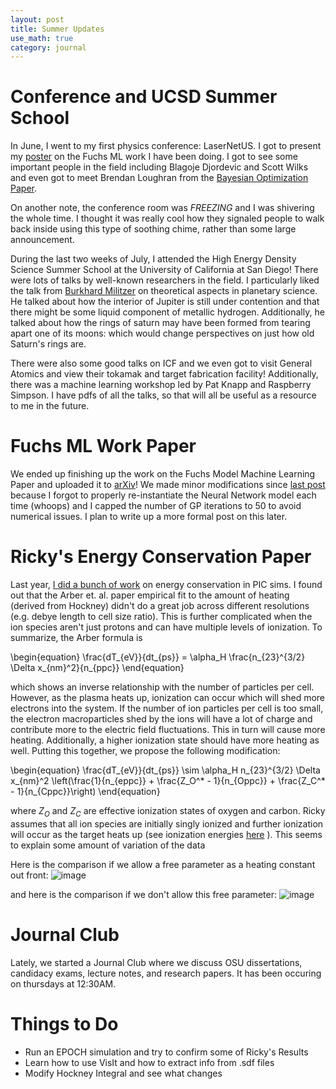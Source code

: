 ```yaml
---
layout: post
title: Summer Updates
use_math: true
category: journal
---
```

# Conference and UCSD Summer School
In June, I went to my first physics conference: LaserNetUS. I got to present my [poster](https://ronak-n-desai.github.io/images/LaserNet23_Poster.pdf) on the Fuchs ML work I have been doing. I got to see some important people in the field including Blagoje Djordevic and Scott Wilks and even got to meet Brendan Loughran from the [Bayesian Optimization Paper](https://www.cambridge.org/core/journals/high-power-laser-science-and-engineering/article/automated-control-and-optimization-of-laserdriven-ion-acceleration/067E7D12CC7461E51E51B426BC7BDC40). 

On another note, the conference room was *FREEZING* and I was shivering the whole time. I thought it was really cool how they signaled people to walk back inside using this type of soothing chime, rather than some large announcement.

During the last two weeks of July, I attended the High Energy Density Science Summer School at the University of California at San Diego! There were lots of talks by well-known researchers in the field. I particularly liked the talk from [Burkhard Militzer](http://militzer.berkeley.edu/) on theoretical aspects in planetary science. He talked about how the interior of Jupiter is still under contention and that there might be some liquid component of metallic hydrogen. Additionally, he talked about how the rings of saturn may have been formed from tearing apart one of its moons: which would change perspectives on just how old Saturn's rings are.

There were also some good talks on ICF and we even got to visit General Atomics and view their tokamak and target fabrication facility! Additionally, there was a machine learning workshop led by Pat Knapp and Raspberry Simpson. I have pdfs of all the talks, so that will all be useful as a resource to me in the future.

# Fuchs ML Work Paper
We ended up finishing up the work on the Fuchs Model Machine Learning Paper and uploaded it to [arXiv](https://arxiv.org/abs/2307.16036)! We made minor modifications since [last post](https://ronak-n-desai.github.io/23sum2/) because I forgot to properly re-instantiate the Neural Network model each time (whoops) and I capped the number of GP iterations to 50 to avoid numerical issues. I plan to write up a more formal post on this later. 

# Ricky's Energy Conservation Paper
Last year, [I did a bunch of work](https://ronak-n-desai.github.io/22aut6/) on energy conservation in PIC sims. I found out that the Arber et. al. paper empirical fit to the amount of heating (derived from Hockney) didn't do a great job across different resolutions (e.g. debye length to cell size ratio). This is further complicated when the ion species aren't just protons and can have multiple levels of ionization. To summarize, the Arber formula is 

\begin{equation}
  \frac{dT_{eV}}{dt_{ps}} = \alpha_H \frac{n_{23}^{3/2} \Delta x_{nm}^2}{n_{ppc}} 
\end{equation}

which shows an inverse relationship with the number of particles per cell. However, as the plasma heats up, ionization can occur which will shed more electrons into the system. If the number of ion particles per cell is too small, the electron macroparticles shed by the ions will have a lot of charge and contribute more to the electric field fluctuations. This in turn will cause more heating. Additionally, a higher ionization state should have more heating as well. Putting this together, we propose the following modification:

\begin{equation}
  \frac{dT_{eV}}{dt_{ps}} \sim \alpha_H n_{23}^{3/2} \Delta x_{nm}^2 \left(\frac{1}{n_{eppc}} + \frac{Z_O^* - 1}{n_{Oppc}} + \frac{Z_C^* - 1}{n_{Cppc}}\right)
\end{equation}

where $Z_O$ and $Z_C$ are effective ionization states of oxygen and carbon. Ricky assumes that all ion species are initially singly ionized and further ionization will occur as the target heats up (see ionization energies [here](https://en.wikipedia.org/wiki/Ionization_energies_of_the_elements_(data_page)) ). This seems to explain some amount of variation of the data

Here is the comparison if we allow a free parameter as a heating constant out front:
![image](https://github.com/ronak-n-desai/ronak-n-desai.github.io/assets/98538788/1b9b29da-d372-48f4-b730-096afef26bbc)

and here is the comparison if we don't allow this free parameter:
![image](https://github.com/ronak-n-desai/ronak-n-desai.github.io/assets/98538788/4e6db7c8-2fbe-4006-b397-f04ac5ed490d)

# Journal Club
Lately, we started a Journal Club where we discuss OSU dissertations, candidacy exams, lecture notes, and research papers. It has been occuring on thursdays at 12:30AM.

# Things to Do
- Run an EPOCH simulation and try to confirm some of Ricky's Results
- Learn how to use VisIt and how to extract info from .sdf files
- Modify Hockney Integral and see what changes
